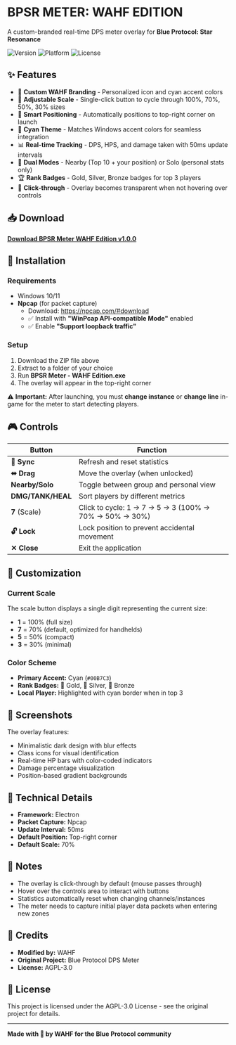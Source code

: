 # BPSR METER: WAHF EDITION

A custom-branded real-time DPS meter overlay for **Blue Protocol: Star Resonance**

![Version](https://img.shields.io/badge/version-1.0.0-cyan)
![Platform](https://img.shields.io/badge/platform-Windows-blue)
![License](https://img.shields.io/badge/license-AGPL--3.0-green)

## ✨ Features

- 🎨 **Custom WAHF Branding** - Personalized icon and cyan accent colors
- 📏 **Adjustable Scale** - Single-click button to cycle through 100%, 70%, 50%, 30% sizes
- 📍 **Smart Positioning** - Automatically positions to top-right corner on launch
- 💎 **Cyan Theme** - Matches Windows accent colors for seamless integration
- 📊 **Real-time Tracking** - DPS, HPS, and damage taken with 50ms update intervals
- 👥 **Dual Modes** - Nearby (Top 10 + your position) or Solo (personal stats only)
- 🏆 **Rank Badges** - Gold, Silver, Bronze badges for top 3 players
- 🎯 **Click-through** - Overlay becomes transparent when not hovering over controls

## 📥 Download

**[Download BPSR Meter WAHF Edition v1.0.0](https://github.com/wahfcore/bpsr-meter-wahf-edition/releases/download/v1.0.0/BPSR-Meter-WAHF-Edition-Portable.zip)**

## 🚀 Installation

### Requirements
- Windows 10/11
- **Npcap** (for packet capture)
  - Download: https://npcap.com/#download
  - ✅ Install with **"WinPcap API-compatible Mode"** enabled
  - ✅ Enable **"Support loopback traffic"**

### Setup
1. Download the ZIP file above
2. Extract to a folder of your choice
3. Run **BPSR Meter - WAHF Edition.exe**
4. The overlay will appear in the top-right corner

⚠️ **Important:** After launching, you must **change instance** or **change line** in-game for the meter to start detecting players.

## 🎮 Controls

| Button | Function |
|--------|----------|
| **🔄 Sync** | Refresh and reset statistics |
| **⬌ Drag** | Move the overlay (when unlocked) |
| **Nearby/Solo** | Toggle between group and personal view |
| **DMG/TANK/HEAL** | Sort players by different metrics |
| **7** (Scale) | Click to cycle: 1 → 7 → 5 → 3 (100% → 70% → 50% → 30%) |
| **🔓 Lock** | Lock position to prevent accidental movement |
| **✕ Close** | Exit the application |

## 🎨 Customization

### Current Scale
The scale button displays a single digit representing the current size:
- **1** = 100% (full size)
- **7** = 70% (default, optimized for handhelds)
- **5** = 50% (compact)
- **3** = 30% (minimal)

### Color Scheme
- **Primary Accent:** Cyan (`#00B7C3`)
- **Rank Badges:** 🥇 Gold, 🥈 Silver, 🥉 Bronze
- **Local Player:** Highlighted with cyan border when in top 3

## 📸 Screenshots

The overlay features:
- Minimalistic dark design with blur effects
- Class icons for visual identification
- Real-time HP bars with color-coded indicators
- Damage percentage visualization
- Position-based gradient backgrounds

## 🔧 Technical Details

- **Framework:** Electron
- **Packet Capture:** Npcap
- **Update Interval:** 50ms
- **Default Position:** Top-right corner
- **Default Scale:** 70%

## 📝 Notes

- The overlay is click-through by default (mouse passes through)
- Hover over the controls area to interact with buttons
- Statistics automatically reset when changing channels/instances
- The meter needs to capture initial player data packets when entering new zones

## 🙏 Credits

- **Modified by:** WAHF
- **Original Project:** Blue Protocol DPS Meter
- **License:** AGPL-3.0

## 📄 License

This project is licensed under the AGPL-3.0 License - see the original project for details.

---

**Made with 💙 by WAHF for the Blue Protocol community**
